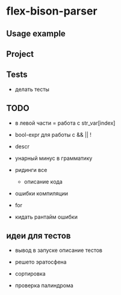 # flex-bison-parser

## Usage example

## Project

## Tests

- делать тесты

## TODO

- в левой части = работа с str_var[index]
- bool-expr для работы с && || !
- descr

- унарный минус в грамматику
- ридинги все
  - описание кода
- ошибки компиляции
- for
- кидать рантайм ошибки


## идеи для тестов

- вывод в запуске описание тестов 

- решето эратосфена
- сортировка
- проверка палиндрома